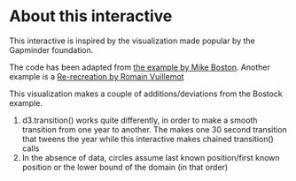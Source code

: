 # About this interactive
This interactive is inspired by the visualization made popular by the Gapminder foundation. 

The code has been adapted from [the example by Mike Boston](https://bost.ocks.org/mike/nations/). Another example is a [Re-recreation by Romain Vuillemot](https://romsson.github.io/dragit/example/nations.html)

This visualization makes a couple of additions/deviations from the Bostock example. 

1) d3.transition() works quite differently, in order to make a smooth transition from one year to another. The makes one 30 second transition that tweens the year while this interactive makes chained transition() calls
2) In the absence of data, circles assume last known position/first known position or the lower bound of the domain (in that order)